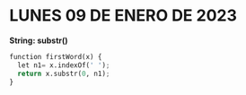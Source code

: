 # LUNES 09 DE ENERO DE 2023

**String: substr()**

```python
function firstWord(x) {
  let n1= x.indexOf(' ');
  return x.substr(0, n1);
}
```

